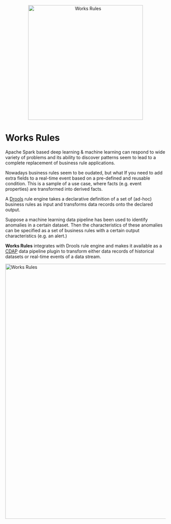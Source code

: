 <p align="center">
<img src="https://github.com/predictiveworks/cdap-spark/blob/master/images/works-rules.svg" width="360" alt="Works Rules"> 
</p>

# Works Rules  

Apache Spark based deep learning & machine learning can respond to wide variety of problems and its ability to discover patterns seem to lead to a complete replacement of business rule applications.

Nowadays business rules seem to be oudated, but what If you need to add extra fields to a real-time event based on a pre-defined and reusable condition. This is a sample of a use case, where facts (e.g. event properties) are transformed into derived facts.

A [Drools](https://drools.org) rule engine takes a declarative definition of a set of (ad-hoc) business rules as input and
transforms data records onto the declared output. 

Suppose a machine learning data pipeline has been used to identify anomalies in a certain dataset. Then the characteristics of these anomalies can be specified as a set of business rules with a certain output characteristics (e.g. an alert.)

**Works Rules** integrates with Drools rule engine and makes it available as a [CDAP](https://cdap.io) data pipeline plugin to transform either data records of historical datasets or real-time events of a data stream.

<img src="https://github.com/predictiveworks/cdap-spark/blob/master/works-rules/images/works-rules.png" width="800" alt="Works Rules">
